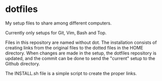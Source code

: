 dotfiles
========

My setup files to share among different computers.

Currently only setups for Git, Vim, Bash and Top.

Files in this repository are named without dot. The installation consists of creating links from the original files to the dotted files in the HOME directory. When changes are made in the setup, the dotfiles repository is updated, and the commit can be done to send the "current" setup to the Github directory.

The INSTALL.sh file is a simple script to create the proper links.
